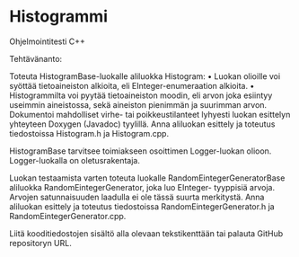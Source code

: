 # Histogrammi
Ohjelmointitesti C++

Tehtävänanto: 

Toteuta HistogramBase-luokalle aliluokka Histogram:
•	Luokan olioille voi syöttää tietoaineiston alkioita, eli EInteger-enumeraation alkioita.
•	Histogrammilta voi pyytää tietoaineiston moodin, eli arvon joka esiintyy useimmin aineistossa, sekä aineiston pienimmän ja suurimman arvon.
Dokumentoi mahdolliset virhe- tai poikkeustilanteet lyhyesti luokan esittelyn yhteyteen Doxygen (Javadoc) tyylillä.
Anna aliluokan esittely ja toteutus tiedostoissa Histogram.h ja Histogram.cpp.

HistogramBase tarvitsee toimiakseen osoittimen Logger-luokan olioon. Logger-luokalla on oletusrakentaja.

Luokan testaamista varten toteuta luokalle RandomEintegerGeneratorBase aliluokka RandomEintegerGenerator, joka luo EInteger-
tyyppisiä arvoja. Arvojen satunnaisuuden laadulla ei ole tässä suurta merkitystä. Anna aliluokan esittely ja toteutus tiedostoissa RandomEintegerGenerator.h ja RandomEintegerGenerator.cpp.

Liitä kooditiedostojen sisältö alla olevaan tekstikenttään tai palauta GitHub repositoryn URL.

